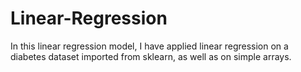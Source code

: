 # Linear-Regression
In this linear regression model, I have applied linear regression on a diabetes dataset imported from sklearn, as well as on simple arrays.
